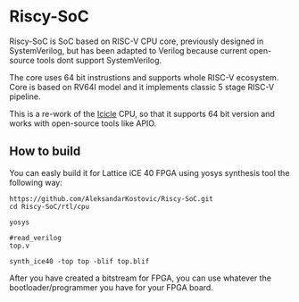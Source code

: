 # Riscy-SoC
Riscy-SoC is SoC based on RISC-V CPU core, previously designed in SystemVerilog, but has been adapted to Verilog because current open-source tools dont support SystemVerilog.

The core uses 64 bit instrustions and supports whole RISC-V ecosystem. Core is based on RV64I model and it implements classic 5 stage RISC-V pipeline.

This is a re-work of the [Icicle](https://github.com/grahamedgecombe/icicle) CPU, so that it supports 64 bit version and works with open-source tools like APIO.

## How to build


You can easly build it for Lattice iCE 40 FPGA using yosys synthesis tool the following way:

```
https://github.com/AleksandarKostovic/Riscy-SoC.git
cd Riscy-SoC/rtl/cpu

yosys

#read_verilog
top.v

synth_ice40 -top top -blif top.blif
```
After you have created a bitstream for FPGA, you can use whatever the bootloader/programmer you have for your FPGA board.
